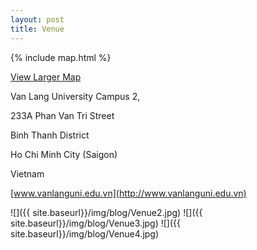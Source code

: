 ```yaml
---  
layout: post  
title: Venue
---  
```

{% include map.html %}

[View Larger Map](http://maps.google.com/maps?f=q&amp;source=embed&amp;hl=en&amp;q=Phan+V%C4%83n+Tr%E1%BB%8B,+Van+Lang,+ph%C6%B0%E1%BB%9Dng+11,+Ho+Chi+Minh+City,+H%E1%BB%93+Ch%C3%AD+Minh,+Vietnam&amp;aq=1&amp;sll=10.830248,106.67936&amp;sspn=0.048979,0.084028&amp;vpsrc=6&amp;ie=UTF8&amp;geocode=FSYMpQAdRgpcBg&amp;split=0&amp;hq=&amp;hnear=Van+Lang,+233A+Phan+V%C4%83n+Tr%E1%BB%8B,+ph%C6%B0%E1%BB%9Dng+11,+B%C3%ACnh+Th%E1%BA%A1nh+district,+H%E1%BB%93+Ch%C3%AD+Minh,+Vietnam&amp;t=m&amp;ll=10.81379,106.694713&amp;spn=0.010538,0.012875&amp;z=16&amp;iwloc=A)

Van Lang University Campus 2,

233A Phan Van Tri Street

Binh Thanh District

Ho Chi Minh City (Saigon)

Vietnam

[www.vanlanguni.edu.vn](http://www.vanlanguni.edu.vn)

![]({{ site.baseurl}}/img/blog/Venue2.jpg)
![]({{ site.baseurl}}/img/blog/Venue3.jpg)
![]({{ site.baseurl}}/img/blog/Venue4.jpg)